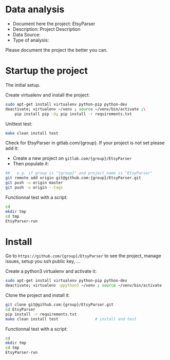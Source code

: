 # Data analysis
- Document here the project: EtsyParser
- Description: Project Description
- Data Source:
- Type of analysis:

Please document the project the better you can.

# Startup the project

The initial setup.

Create virtualenv and install the project:
```bash
sudo apt-get install virtualenv python-pip python-dev
deactivate; virtualenv ~/venv ; source ~/venv/bin/activate ;\
    pip install pip -U; pip install -r requirements.txt
```

Unittest test:
```bash
make clean install test
```

Check for EtsyParser in gitlab.com/{group}.
If your project is not set please add it:

- Create a new project on `gitlab.com/{group}/EtsyParser`
- Then populate it:

```bash
##   e.g. if group is "{group}" and project_name is "EtsyParser"
git remote add origin git@github.com:{group}/EtsyParser.git
git push -u origin master
git push -u origin --tags
```

Functionnal test with a script:

```bash
cd
mkdir tmp
cd tmp
EtsyParser-run
```

# Install

Go to `https://github.com/{group}/EtsyParser` to see the project, manage issues,
setup you ssh public key, ...

Create a python3 virtualenv and activate it:

```bash
sudo apt-get install virtualenv python-pip python-dev
deactivate; virtualenv -ppython3 ~/venv ; source ~/venv/bin/activate
```

Clone the project and install it:

```bash
git clone git@github.com:{group}/EtsyParser.git
cd EtsyParser
pip install -r requirements.txt
make clean install test                # install and test
```
Functionnal test with a script:

```bash
cd
mkdir tmp
cd tmp
EtsyParser-run
```
